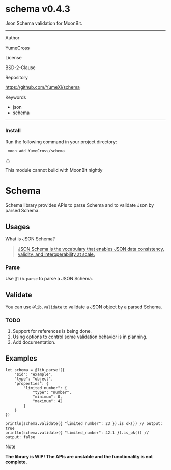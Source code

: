
<div id="mod-info">
    <h1 id="mod-title"> schema <span id="mod-version">v0.4.3</span></h1>
    Json Schema validation for MoonBit.
    <hr/>
    <div id="mod-meta-data">
        <div>
            <p>Author</p>
            <p>YumeCross</p>
        </div>
        <div>
            <p>License</p>
            <p>BSD-2-Clause</p>
        </div>
        <div>
            <p>Repository</p>
            <p><a href="https://github.com/YumeXi/schema">https://github.com/YumeXi/schema</a></p>
        </div>
        <div>
            <p>Keywords</p>
            <ul id="mod-keywords">
                <li>json</li>
                <li>schema</li>
            </ul>
        </div>
    </div>
    <hr/>
    <div id="mod-install-info">
        <h3>Install</h3>
        <p>Run the following command in your project directory: </p>
        <pre><code> moon add YumeCross/schema </code></pre>
    <div id="build-error"> 
      <svg t="1727332159497" class="icon" viewBox="0 0 1024 1024" version="1.1" xmlns="http://www.w3.org/2000/svg" p-id="5301" width="16" height="16"><path d="M545.718857 130.608762c11.337143 6.265905 20.699429 15.555048 26.989714 26.819048l345.014858 617.667047a68.87619 68.87619 0 0 1-26.989715 93.915429c-10.313143 5.705143-21.942857 8.704-33.718857 8.704H166.985143A69.266286 69.266286 0 0 1 97.52381 808.643048c0-11.751619 2.998857-23.28381 8.752761-33.548191l344.990477-617.642667a69.656381 69.656381 0 0 1 94.451809-26.819047zM512 191.000381L166.985143 808.643048H856.990476L512 191.000381zM546.718476 670.47619v69.071239h-69.461333V670.47619h69.485714z m0-298.374095v252.318476h-69.461333V372.102095h69.485714z" p-id="5302" fill="#707070"></path></svg>
      <div>
        <p id="build-error-title">This module cannot build with MoonBit nightly</p>
      </div>
    </div>
    </div>
</div>



# Schema

Schema library provides APIs to parse Schema and to validate Json by parsed Schema.

## Usages

What is JSON Schema?

> [JSON Schema is the vocabulary that enables JSON data consistency, validity, and interoperability at scale.](https://json-schema.org/)

### Parse

Use `@lib.parse` to parse a JSON Schema.

## Validate

You can use `@lib.validate` to validate a JSON object by a parsed Schema.

### TODO

1. Support for references is being done.
2. Using options to control some validation behavior is in planning.
3. Add documentation.

## Examples

```moonbit
let schema = @lib.parse!({
    "$id": "example",
    "type": "object",
    "properties": {
        "limited_number": {
            "type": "number",
            "minimum": 0,
            "maximum": 42
        }
    }
})

println(schema.validate({ "limited_number": 23 }).is_ok()) // output: true
println(schema.validate({ "limited_number": 42.1 }).is_ok()) // output: false
```

> [!note]
> **The library is WIP!**
> **The APIs are unstable and the functionality is not complete.**
